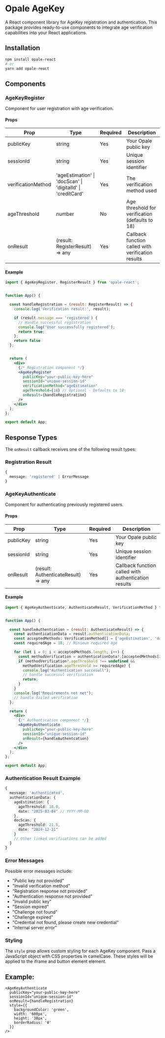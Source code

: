 # Opale AgeKey

A React component library for AgeKey registration and authentication. This package provides ready-to-use components to integrate age verification capabilities into your React applications.


## Installation

```bash
npm install opale-react
# or
yarn add opale-react
```

## Components

### AgeKeyRegister

Component for user registration with age verification.

#### Props

| Prop | Type | Required | Description |
|------|------|----------|-------------|
| publicKey | string | Yes | Your Opale public key |
| sessionId | string | Yes | Unique session identifier |
| verificationMethod | 'ageEstimation' \| 'docScan' \| 'digitalId' \| 'creditCard' | Yes | The verification method used |
| ageThreshold | number | No | Age threshold for verification (defaults to 18) |
| onResult | (result: RegisterResult) => any | Yes | Callback function called with verification results |

#### Example

```jsx
import { AgeKeyRegister, RegisterResult } from 'opale-react';


function App() {

  const handleRegistration = (result: RegisterResult) => {
    console.log('Verification result:', result);

    if (result.message === 'registered') {
      // Handle successful registration
      console.log('User successfully registered');
      return true;
    };
    return false
  };


  return (
    <div>
      {/* Registration component */}
      <AgeKeyRegister
        publicKey="your-public-key-here"
        sessionId="unique-session-id"
        verificationMethod="ageEstimation"
        ageThreshold={18} // Optional - Defaults to 18
        onResult={handleRegistration}
      />
    </div>
  );
};

export default App;
```

## Response Types

The `onResult` callback receives one of the following result types:

### Registration Result

```typescript
{
  message: 'registered' | ErrorMessage
}
```


### AgeKeyAuthenticate

Component for authenticating previously registered users.

#### Props

| Prop | Type | Required | Description |
|------|------|----------|-------------|
| publicKey | string | Yes | Your Opale public key |
| sessionId | string | Yes | Unique session identifier |
| onResult | (result: AuthenticateResult) => any | Yes | Callback function called with authentication results |

#### Example


```jsx
import { AgeKeyAuthenticate, AuthenticateResult, VerificationMethod } from 'opale-react';


function App() {

  const handleAuthentcation = (result: AuthenticateResult) => {
    const authenticationData = result.authenticationData;
    const acceptedMethods: VerificationMethod[] = ['ageEstimation', 'docScan']; // Array of accepted methods
    const requiredAge = 18; // Minimum required age

    for (let i = 0; i < acceptedMethods.length; i++) {
      const methodVerification = authenticationData?.[acceptedMethods[i] as VerificationMethod];
      if (methodVerification?.ageThreshold !== undefined &&
        methodVerification.ageThreshold >= requiredAge) {
        console.log("Authentication succesull");
        // handle successul verification
        return;
      }
    }
    console.log("Requirements not met");
    // handle failed verification
  };

  return (
    <div>
      {/* Authentication component */}
      <AgeKeyAuthenticate
        publicKey="your-public-key-here"
        sessionId="unique-session-id"
        onResult={handleAuthentcation}
      />
    </div>
  );
};

export default App;
```

### Authentication Result Example

```typescript
{
  message: 'authenticated',
  authenticationData: {
    ageEstimation: {
      ageThreshold: 18.0,
      date: "2025-03-04" // YYYY-MM-DD
    },
    docScan: {
      ageThreshold: 21.0,
      date: "2024-12-31"
    }
    // Other linked verifications can be added
  }
}
```

### Error Messages

Possible error messages include:
- "Public key not provided"
- "Invalid verification method"
- "Registration response not provided"
- "Authentication response not provided"
- "Invalid public key"
- "Session expired"
- "Challenge not found"
- "Challenge expired"
- "Credential not found, please create new credential"
- "Internal server error"


### Styling

The `style` prop allows custom styling for each AgeKey component. Pass a JavaScript object with CSS properties in camelCase. These styles will be applied to the iframe and button element element.

## Example:

```tsx
<AgeKeyAuthenticate
  publicKey="your-public-key-here"
  sessionId="unique-session-id"
  onResult={handleRegistration}
  style={{
    backgroundColor: 'green',
    width: '600px',
    height: '30px',
    borderRadius: '0'
  }}
/>
```

